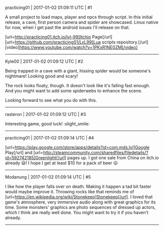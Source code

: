 practicing01 | 2017-01-02 01:09:11 UTC | #1

A small project to load maps, player and npcs through script.  In this initial release, a cave, first person camera and spider are showcased.  Linux native for now, when I get past the android issues I'll release on that.

[url=http://practicing01.itch.io/lvl-99]Itchio Page[/url]
[url=https://github.com/practicing01/LvL99]Lua scripts repository.[/url]
[video]https://www.youtube.com/watch?v=1PKxR1NE0ZM[/video]

-------------------------

Kyle00 | 2017-01-02 01:09:12 UTC | #2

Being trapped in a cave with a giant, hissing spider would be someone's nightmare!  Looking good and scary!

The rock looks floaty, though. It doesn't look like it's falling fast enough. And you might want to add some spiderwebs to enhance the scene.

Looking forward to see what you do with this.

-------------------------

rasteron | 2017-01-02 01:09:12 UTC | #3

Interesting game, good luck! :slight_smile:

-------------------------

practicing01 | 2017-01-02 01:09:14 UTC | #4

[url=https://play.google.com/store/apps/details?id=com.mds.lvl]Google Play[/url] and [url=http://steamcommunity.com/sharedfiles/filedetails/?id=592742185]Greenlight[/url] pages up.  I got one sale from China on itch.io already :smiley:!  I hope I get at least $10 for a pack of beer :stuck_out_tongue:

-------------------------

Modanung | 2017-01-02 01:09:14 UTC | #5

I like how the player falls over on death. Making it happen a tad bit faster would maybe improve it.
Throwing rocks like that reminds me of [url=https://en.wikipedia.org/wiki/Stonekeep]Stonekeep[/url]. I loved that game's atmosphere, very immersive audio along with great graphics for its time. Some monsters' graphics are photo sequences of dressed up actors, which I think are really well done. You might want to try it if you haven't already.

-------------------------

